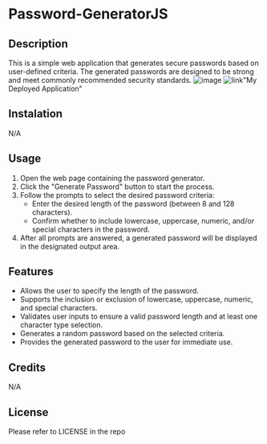 # Password-GeneratorJS


## Description
This is a simple web application that generates secure passwords based on user-defined criteria. The generated passwords are designed to be strong and meet commonly recommended security standards.
![image](https://github.com/BennJPierce/Password-GeneratorJS/assets/132109155/d755e61f-e9d1-43ee-9128-c133706385eb)
![link](https://bennjpierce.github.io/Password-GeneratorJS/)"My Deployed Application"
## Instalation 
N/A

## Usage

1. Open the web page containing the password generator.
2. Click the "Generate Password" button to start the process.
3. Follow the prompts to select the desired password criteria:
   - Enter the desired length of the password (between 8 and 128 characters).
   - Confirm whether to include lowercase, uppercase, numeric, and/or special characters in the password.
4. After all prompts are answered, a generated password will be displayed in the designated output area.

## Features

- Allows the user to specify the length of the password.
- Supports the inclusion or exclusion of lowercase, uppercase, numeric, and special characters.
- Validates user inputs to ensure a valid password length and at least one character type selection.
- Generates a random password based on the selected criteria.
- Provides the generated password to the user for immediate use.

## Credits 
N/A

## License 

Please refer to LICENSE in the repo
